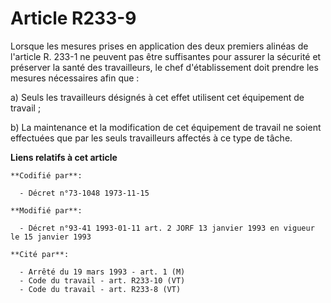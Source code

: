 # Article R233-9

Lorsque les mesures prises en application des deux premiers alinéas de l'article R. 233-1 ne peuvent pas être suffisantes
pour assurer la sécurité et préserver la santé des travailleurs, le chef d'établissement doit prendre les mesures nécessaires
afin que :

a) Seuls les travailleurs désignés à cet effet utilisent cet équipement de travail ;

b) La maintenance et la modification de cet équipement de travail ne soient effectuées que par les seuls travailleurs
affectés à ce type de tâche.

**Liens relatifs à cet article**

	**Codifié par**:

	  - Décret n°73-1048 1973-11-15

	**Modifié par**:

	  - Décret n°93-41 1993-01-11 art. 2 JORF 13 janvier 1993 en vigueur le 15 janvier 1993

	**Cité par**:

	  - Arrêté du 19 mars 1993 - art. 1 (M)
	  - Code du travail - art. R233-10 (VT)
	  - Code du travail - art. R233-8 (VT)
